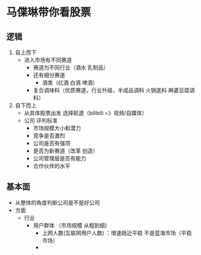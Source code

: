 # 马偞琳带你看股票

## 逻辑

1. 自上而下
   * 进入市场有不同赛道
     * 赛道为不同行业（酒水 乳制品）
     * 还有细分赛道
       * 酒类（红酒 白酒 啤酒）
     * 复合调味料（优质赛道，行业升级，半成品调料 火锅底料 麻婆豆腐调料）
2. 自下而上
   * 从具体股票出发 选择航道（bilibili =》视频/自媒体）
   * 公司 评判标准 
     * 市场规模大小和潜力
     * 竞争是否激烈
     * 公司是否有强项
     * 是否为新赛道（改革 创造）
     * 公司管理层是否有能力
     * 合作伙伴的水平

## 基本面

* 从整体的角度判断公司是不是好公司
* 方面
  * 行业
    * 用户群体 （市场规模 从粗到细）
      * 上网人数(互联网用户人数) ：增速趋近平稳 不是蓝海市场（平稳市场）
      * 